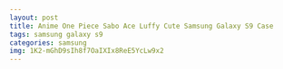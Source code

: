 ```yaml
---
layout: post
title: Anime One Piece Sabo Ace Luffy Cute Samsung Galaxy S9 Case
tags: samsung galaxy s9
categories: samsung
img: 1K2-mGhD9sIh8f7OaIXIx8ReE5YcLw9x2
---
```

